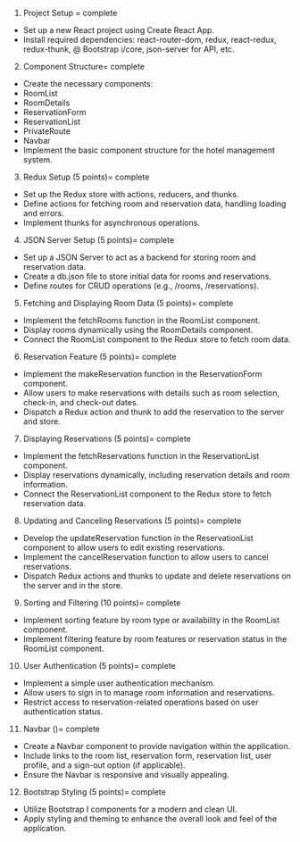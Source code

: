 <!-- COMPLTE  -->
1. Project Setup = complete
- Set up a new React project using Create React App.
- Install required dependencies: react-router-dom, redux, react-redux, redux-thunk, @ Bootstrap i/core, json-server for API, etc.
<!-- COMPLTE -->
2. Component Structure= complete
- Create the necessary components:
- RoomList
- RoomDetails
- ReservationForm
- ReservationList
- PrivateRoute
- Navbar
- Implement the basic component structure for the hotel management system.
<!-- COMPLTE -->
3. Redux Setup (5 points)= complete
- Set up the Redux store with actions, reducers, and thunks.
- Define actions for fetching room and reservation data, handling loading and errors.
- Implement thunks for asynchronous operations.
<!-- COMPLTE -->
4. JSON Server Setup (5 points)= complete
- Set up a JSON Server to act as a backend for storing room and reservation data.
- Create a db.json file to store initial data for rooms and reservations.
- Define routes for CRUD operations (e.g., /rooms, /reservations).
 <!-- COMPLTE -->
5. Fetching and Displaying Room Data (5 points)= complete
- Implement the fetchRooms function in the RoomList component.
- Display rooms dynamically using the RoomDetails component.
- Connect the RoomList component to the Redux store to fetch room data.
<!-- COMPLTE -->
6. Reservation Feature (5 points)= complete
- Implement the makeReservation function in the ReservationForm component.
- Allow users to make reservations with details such as room selection, check-in, and check-out dates.
- Dispatch a Redux action and thunk to add the reservation to the server and store.
<!-- COMPLTE -->
7. Displaying Reservations (5 points)= complete
- Implement the fetchReservations function in the ReservationList component.
- Display reservations dynamically, including reservation details and room information.
- Connect the ReservationList component to the Redux store to fetch reservation data.
<!-- COMPLTE -->
8. Updating and Canceling Reservations (5 points)= complete
- Develop the updateReservation function in the ReservationList component to allow users to edit existing reservations.
- Implement the cancelReservation function to allow users to cancel reservations.
- Dispatch Redux actions and thunks to update and delete reservations on the server and in the store.
<!-- COMPLTE -->
9. Sorting and Filtering (10 points)= complete
- Implement sorting feature by room type or availability in the RoomList component.
- Implement filtering feature by room features or reservation status in the RoomList component.
<!-- COMPLTE -->
10. User Authentication (5 points)= complete
- Implement a simple user authentication mechanism.
- Allow users to sign in to manage room information and reservations.
- Restrict access to reservation-related operations based on user authentication status.
<!-- COMPLTE -->
11. Navbar ()= complete
- Create a Navbar component to provide navigation within the application.
- Include links to the room list, reservation form, reservation list, user profile, and a sign-out option (if applicable).
- Ensure the Navbar is responsive and visually appealing.
 <!-- COMPLTE -->
12.  Bootstrap  Styling (5 points)= complete
- Utilize  Bootstrap I components for a modern and clean UI.
- Apply styling and theming to enhance the overall look and feel of the application.